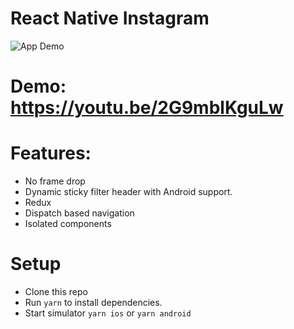 # React Native Instagram

![App Demo](https://i.imgur.com/iheMf5C.jpg)

# Demo: https://youtu.be/2G9mblKguLw

# Features:
- No frame drop
- Dynamic sticky filter header with Android support.
- Redux
- Dispatch based navigation
- Isolated components

# Setup
- Clone this repo
- Run `yarn` to install dependencies.
- Start simulator `yarn ios` or `yarn android`
